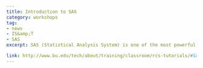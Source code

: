 ```yaml
---
title: Introduction to SAS 
category: workshops
tag: 
- news
- IS&amp;T
- SAS
excerpt: SAS (Statistical Analysis System) is one of the most powerful statistical packages available on any computer platform. This tutorial will introduce you to SAS on the desktop. After completing this tutorial, you will be able to&colon; access SAS on Windows&semi; create, edit, and save program files containing SAS commands&semi; obtain printed output&semi; create, run, and modify your own programs. 

link: http://www.bu.edu/tech/about/training/classroom/rcs-tutorials/#SAS
---
```

